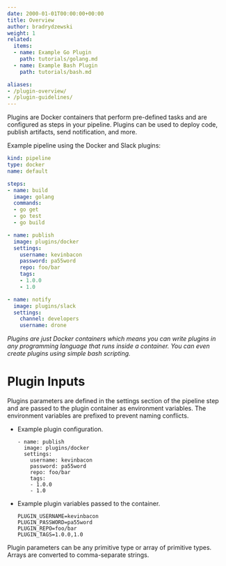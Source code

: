 ```yaml
---
date: 2000-01-01T00:00:00+00:00
title: Overview
author: bradrydzewski
weight: 1
related:
  items:
  - name: Example Go Plugin
    path: tutorials/golang.md
  - name: Example Bash Plugin
    path: tutorials/bash.md

aliases:
- /plugin-overview/
- /plugin-guidelines/
---
```


Plugins are Docker containers that perform pre-defined tasks and are configured as steps in your pipeline. Plugins can be used to deploy code, publish artifacts, send notification, and more.

Example pipeline using the Docker and Slack plugins:

```yaml  {linenos=table}
kind: pipeline
type: docker
name: default

steps:
- name: build
  image: golang
  commands:
  - go get
  - go test
  - go build

- name: publish
  image: plugins/docker
  settings:
    username: kevinbacon
    password: pa55word
    repo: foo/bar
    tags:
    - 1.0.0
    - 1.0

- name: notify
  image: plugins/slack
  settings:
    channel: developers
    username: drone
```

_Plugins are just Docker containers which means you can write plugins in any programming language that runs inside a container. You can even create plugins using simple bash scripting._

# Plugin Inputs

Plugins parameters are defined in the settings section of the pipeline step and are passed to the plugin container as environment variables. The environment variables are prefixed to prevent naming conflicts.

* Example plugin configuration.
   ```
   - name: publish
     image: plugins/docker
     settings:
       username: kevinbacon
       password: pa55word
       repo: foo/bar
       tags:
       - 1.0.0
       - 1.0
   ```

* Example plugin variables passed to the container.
  ```
  PLUGIN_USERNAME=kevinbacon
  PLUGIN_PASSWORD=pa55word
  PLUGIN_REPO=foo/bar
  PLUGIN_TAGS=1.0.0,1.0
  ```

Plugin parameters can be any primitive type or array of primitive types. Arrays are converted to comma-separate strings.


<!-- Plugins parameters are defined in the settings section of your configuration:

```yaml  {linenos=table,linenostart=13}
- name: publish
  image: plugins/docker
  settings:
    username: kevinbacon
    password: pa55word
    repo: foo/bar
    tags:
    - 1.0.0
    - 1.0
```

Plugin parameters are passed to the plugin as environment variables and are prefixed to prevent naming conflicts. Example using the parameters from the previous example:

```
docker run \
-e PLUGIN_USERNAME=kevinbacon
-e PLUGIN_PASSWORD=kevinbacon
-e PLUGIN_REPO=foo/bar
-e PLUGIN_TAGS=1.0.0,1.0
```

Plugin parameters can be any primitive type or array of primitive types. Arrays are converted to comma-separate strings. -->






